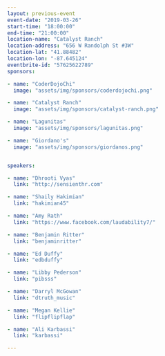 ```yaml
---
layout: previous-event
event-date: "2019-03-26"
start-time: "18:00:00"
end-time: "21:00:00"
location-name: "Catalyst Ranch"
location-address: "656 W Randolph St #3W"
location-lat: "41.88482"
location-lon: "-87.645124"
eventbrite-id: "57625622789"
sponsors:

- name: "CoderDojoChi"
  image: "assets/img/sponsors/coderdojochi.png"

- name: "Catalyst Ranch"
  image: "assets/img/sponsors/catalyst-ranch.png"

- name: "Lagunitas"
  image: "assets/img/sponsors/lagunitas.png"

- name: "Giordano's"
  image: "assets/img/sponsors/giordanos.png"


speakers:

- name: "Dhrooti Vyas"
  link: "http://sensienthr.com"

- name: "Shaily Hakimian"
  link: "hakimian45"

- name: "Amy Rath"
  link: "https://www.facebook.com/laudability7/"

- name: "Benjamin Ritter"
  link: "benjaminritter"

- name: "Ed Duffy"
  link: "edbduffy"

- name: "Libby Pederson"
  link: "pibsss"

- name: "Darryl McGowan"
  link: "dtruth_music"

- name: "Megan Kellie"
  link: "flipflipflap"

- name: "Ali Karbassi"
  link: "karbassi"

---
```

